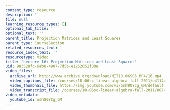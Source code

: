 ```yaml
---
content_type: resource
description: ''
file: null
learning_resource_types: []
optional_tab_title: ''
optional_text: ''
parent_title: Projection Matrices and Least Squares
parent_type: CourseSection
related_resources_text: ''
resource_index_text: ''
resourcetype: Video
title: 'Lecture 16: Projection Matrices and Least Squares'
uid: 983528fc-6ab8-4907-7d5b-e1252652f08e
video_files:
  archive_url: http://www.archive.org/download/MIT18.06S05_MP4/16.mp4
  video_captions_file: /courses/18-06sc-linear-algebra-fall-2011/e4114d4887ab527ab79f3d4f0f88e921_osh80YCg_GM.vtt
  video_thumbnail_file: https://img.youtube.com/vi/osh80YCg_GM/default.jpg
  video_transcript_file: /courses/18-06sc-linear-algebra-fall-2011/0874a421068b100dbc6aa592d0ab6d10_osh80YCg_GM.pdf
video_metadata:
  youtube_id: osh80YCg_GM
---
```

